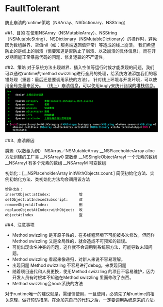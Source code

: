 # FaultTolerant
防止崩溃的runtime策略（NSArray、NSDictionary、NSString）


##1、目的
在使用NSArray（NSMutableArray）、NSString（NSMutableString）、NSDictionary（NSMutableDictionary）的操作时，避免因为数组越界、空值nil（如：服务端返回值异常）等造成的线上崩溃。
我们希望防止的是线上的崩溃（但要知道是否防止了崩溃、以及崩溃的具体信息），而在开发期间能正常暴露代码的问题、修复逻辑的不严谨性。

##2、策略
对于系统方法出现越界、插入空值等运行时候才能发现的问题，我们可以通过runtime的method swizzling进行全局的处理，给系统方法添加我们的容错处理（重要：最后还是要调用系统的方法）。
针对线上环境与开发环境，可以使用全局变量来区分。
（线上）崩溃信息，可以使用bugly来统计错误的堆栈信息。
![GitHub](https://github.com/Jacue/FaultTolerant/blob/master/61A8FD7A-3DD3-4EA5-B884-91F45B81AB04.png?raw=true)

##3、崩溃原因

类簇（以数组为例）
NSArray／NSMutableArray
__NSPlaceholderArray alloc方法创建的工厂类
__NSArray0 空数组
__NSSingleObjectArrayI 一个元素的数组
__NSArrayI 有多个元素的数组
__NSArrayM 可变数组

初始化：[__NSPlaceholderArray initWithObjects:count:]
简便初始化方法、实例初始化方法、类初始化方法均会调用该方法
```
增删改查：
insertObject:atIndex:             增
setObject:atIndexedSubscript:     改
removeObjectAtIndex:              删
replaceObjectAtIndex:withObject:  改
objectAtIndex                     查
```

##4、注意事项
* Method swizzling 是非原子性的，在多线程环境下可能被多次修改，但同样 Method swizzling 又是全局性的，就会造成不可预知的错误。
* 可能出现命名冲突的问题，这样就不会调用到系统原方法，可能导致未知问题。
* Method swizzling 看起来像递归，对新人来说不容易理解。
* 出现问题 Method swizzling 不容易进行debug，来发现问题
* 随着项目迭代和人员更换，使用Method swizzling 的项目不容易维护，因为开发人员有时根本不知道在Method swizzling 里面修改了东西。
* Method swizzling会hook系统的方法

对于runtime唯一的建议就是，需谨慎使用，一旦使用，必须先了解runtime的相关原理，做好预防措施，在添加完自己的代码之后，一定要调用系统原来的方法。




